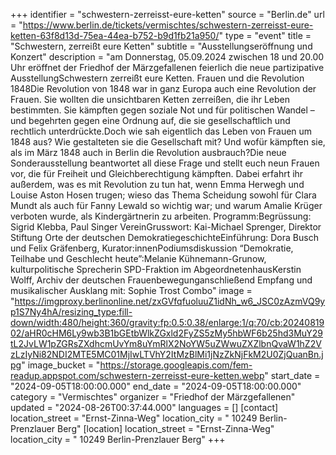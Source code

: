 +++
identifier = "schwestern-zerreisst-eure-ketten"
source = "Berlin.de"
url = "https://www.berlin.de/tickets/vermischtes/schwestern-zerreisst-eure-ketten-63f8d13d-75ea-44ea-b752-b9d1fb21a950/"
type = "event"
title = "Schwestern, zerreißt eure Ketten"
subtitle = "Ausstellungseröffnung und Konzert"
description = "am Donnerstag, 05.09.2024 zwischen 18 und 20.00 Uhr eröffnet der Friedhof der Märzgefallenen feierlich die neue partizipative AusstellungSchwestern zerreißt eure Ketten. Frauen und die Revolution 1848Die Revolution von 1848 war in ganz Europa auch eine Revolution der Frauen. Sie wollten die unsichtbaren Ketten zerreißen, die ihr Leben bestimmten. Sie kämpften gegen soziale Not und für politischen Wandel – und begehrten gegen eine Ordnung auf, die sie gesellschaftlich und rechtlich unterdrückte.Doch wie sah eigentlich das Leben von Frauen um 1848 aus? Wie gestalteten sie die Gesellschaft mit? Und wofür kämpften sie, als im März 1848 auch in Berlin die Revolution ausbrauch?Die neue Sonderausstellung beantwortet all diese Frage und stellt euch neun Frauen vor, die für Freiheit und Gleichberechtigung kämpften. Dabei erfahrt ihr außerdem, was es mit Revolution zu tun hat, wenn Emma Herwegh und Louise Aston Hosen trugen; wieso das Thema Scheidung sowohl für Clara Mundt als auch für Fanny Lewald so wichtig war; und warum Amalie Krüger verboten wurde, als Kindergärtnerin zu arbeiten. Programm:Begrüssung: Sigrid Klebba, Paul Singer VereinGrusswort: Kai-Michael Sprenger, Direktor Stiftung Orte der deutschen DemokratiegeschichteEinführung: Dora Busch und Felix Gräfenberg, Kurator:innenPodiumsdiskussion “Demokratie, Teilhabe und Geschlecht heute”:Melanie Kühnemann-Grunow, kulturpolitische Sprecherin SPD-Fraktion im AbgeordnetenhausKerstin Wolff, Archiv der deutschen Frauenbewegunganschließend Empfang und musikalischer Ausklang mit: Sophie Trost Combo"
image = "https://imgproxy.berlinonline.net/zxGVfqfuoluuZ1idNh_w6_JSC0zAzmVQ9yp1S7Ny4hA/resizing_type:fill-down/width:480/height:360/gravity:fp:0.5:0.38/enlarge:1/q:70/cb:2024081902/aHR0cHM6Ly9wb3B1bGEtbWlkZGxld2FyZS5zMy5hbWF6b25hd3MuY29tL2JvLW1pZGRsZXdhcmUvYm8uYmRlX2NoYW5uZWwuZXZlbnQvaW1hZ2VzLzIyNi82NDI2MTE5MC01MjIwLTVhY2ItMzBlMi1jNzZkNjFkM2U0ZjQuanBn.jpg"
image_bucket = "https://storage.googleapis.com/fem-readup.appspot.com/schwestern-zerreisst-eure-ketten.webp"
start_date = "2024-09-05T18:00:00.000"
end_date = "2024-09-05T18:00:00.000"
category = "Vermischtes"
organizer = "Friedhof der Märzgefallenen"
updated = "2024-08-26T00:37:44.000"
languages = []
[contact]
location_street = "Ernst-Zinna-Weg"
location_city = " 10249 Berlin-Prenzlauer Berg"
[location]
location_street = "Ernst-Zinna-Weg"
location_city = " 10249 Berlin-Prenzlauer Berg"
+++